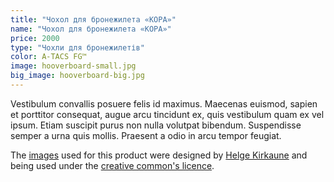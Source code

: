 ```yaml
---
title: "Чохол для бронежилета «КОРА»"
name: "Чохол для бронежилета «КОРА»"
price: 2000
type: "Чохли для бронежилетів"
color: A-TACS FG™
image: hooverboard-small.jpg
big_image: hooverboard-big.jpg
---
```


Vestibulum convallis posuere felis id maximus. Maecenas euismod, sapien et porttitor consequat, augue arcu tincidunt ex, quis vestibulum quam ex vel ipsum. Etiam suscipit purus non nulla volutpat bibendum. Suspendisse semper a urna quis mollis. Praesent a odio in arcu tempor feugiat.

The [images][flickr] used for this product were designed by [Helge Kirkaune][designer] and being used under the [creative common's licence][licence].

[flickr]: http://www.flickr.com/photos/50290212@N05/16004492855
[designer]: http://www.behance.net/Machelgee817
[licence]: http://creativecommons.org/licenses/by/2.0
